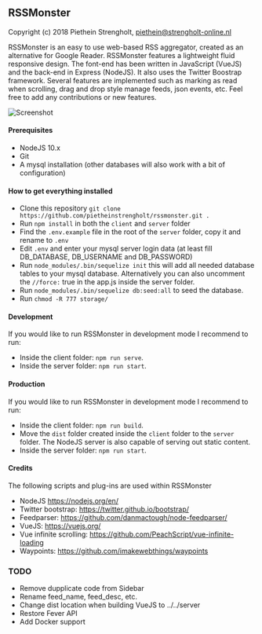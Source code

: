 ## RSSMonster

Copyright (c) 2018 Piethein Strengholt, piethein@strengholt-online.nl

RSSMonster is an easy to use web-based RSS aggregator, created as an alternative for Google Reader.
RSSMonster features a lightweight fluid responsive design. The font-end has been written in JavaScript (VueJS) and the back-end in Express (NodeJS). It also uses the Twitter Boostrap framework. Several features are implemented such as marking as read when scrolling, drag and drop style manage feeds, json events, etc. Feel free to add any contributions or new features.

![Screenshot](client/src/resources/assets/images/screenshots/screenshot01.png)

#### Prerequisites
* NodeJS 10.x
* Git
* A mysql installation (other databases will also work with a bit of configuration)

#### How to get everything installed
* Clone this repository `git clone https://github.com/pietheinstrengholt/rssmonster.git .`
* Run `npm install` in both the `client` and `server` folder
* Find the `.env.example` file in the root of the `server` folder, copy it and rename to `.env`
* Edit `.env` and enter your mysql server login data (at least fill DB_DATABASE, DB_USERNAME and DB_PASSWORD)
* Run `node_modules/.bin/sequelize init` this will add all needed database tables to your mysql database. Alternatively you can also uncomment the `//force:` true in the app.js inside the server folder.
* Run `node_modules/.bin/sequelize db:seed:all` to seed the database.
* Run `chmod -R 777 storage/`

#### Development
If you would like to run RSSMonster in development mode I recommend to run:
- Inside the client folder: `npm run serve`.
- Inside the server folder: `npm run start`.

#### Production
If you would like to run RSSMonster in development mode I recommend to run:
- Inside the client folder: `npm run build`.
- Move the `dist` folder created inside the `client` folder to the `server` folder. The NodeJS server is also capable of serving out static content.
- Inside the server folder: `npm run start`.

#### Credits
The following scripts and plug-ins are used within RSSMonster

* NodeJS https://nodejs.org/en/
* Twitter bootstrap: https://twitter.github.io/bootstrap/
* Feedparser: https://github.com/danmactough/node-feedparser/
* VueJS: https://vuejs.org/
* Vue infinite scrolling: https://github.com/PeachScript/vue-infinite-loading
* Waypoints: https://github.com/imakewebthings/waypoints

### TODO
- Remove dupplicate code from Sidebar
- Rename feed_name, feed_desc, etc.
- Change dist location when building VueJS to ../../server
- Restore Fever API
- Add Docker support